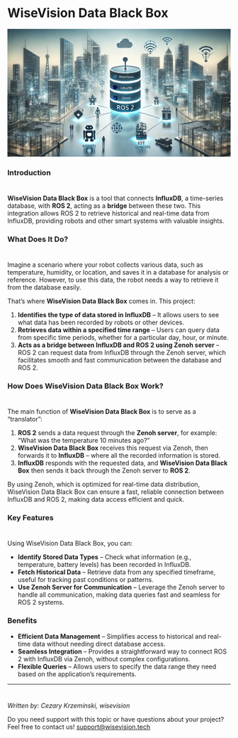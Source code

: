 
# WiseVision Data Black Box

![WiseVisiona Data Black Box](asset/wisevision_data_black_box.jpg)

### Introduction
#

**WiseVision Data Black Box** is a tool that connects **InfluxDB**, a time-series database, with **ROS 2**, acting as a **bridge** between these two. This integration allows ROS 2 to retrieve historical and real-time data from InfluxDB, providing robots and other smart systems with valuable insights.

### What Does It Do?
#

Imagine a scenario where your robot collects various data, such as temperature, humidity, or location, and saves it in a database for analysis or reference. However, to use this data, the robot needs a way to retrieve it from the database easily.

That’s where **WiseVision Data Black Box** comes in. This project:
1. **Identifies the type of data stored in InfluxDB** – It allows users to see what data has been recorded by robots or other devices.
2. **Retrieves data within a specified time range** – Users can query data from specific time periods, whether for a particular day, hour, or minute.
3. **Acts as a bridge between InfluxDB and ROS 2 using Zenoh server** – ROS 2 can request data from InfluxDB through the Zenoh server, which facilitates smooth and fast communication between the database and ROS 2.

### How Does WiseVision Data Black Box Work?
#

The main function of **WiseVision Data Black Box** is to serve as a “translator”:
1. **ROS 2** sends a data request through the **Zenoh server**, for example: “What was the temperature 10 minutes ago?”
2. **WiseVision Data Black Box** receives this request via Zenoh, then forwards it to **InfluxDB** – where all the recorded information is stored.
3. **InfluxDB** responds with the requested data, and **WiseVision Data Black Box** then sends it back through the Zenoh server to **ROS 2**.

By using Zenoh, which is optimized for real-time data distribution, WiseVision Data Black Box can ensure a fast, reliable connection between InfluxDB and ROS 2, making data access efficient and quick.

### Key Features
#
Using WiseVision Data Black Box, you can:
- **Identify Stored Data Types** – Check what information (e.g., temperature, battery levels) has been recorded in InfluxDB.
- **Fetch Historical Data** – Retrieve data from any specified timeframe, useful for tracking past conditions or patterns.
- **Use Zenoh Server for Communication** – Leverage the Zenoh server to handle all communication, making data queries fast and seamless for ROS 2 systems.

### Benefits
- **Efficient Data Management** – Simplifies access to historical and real-time data without needing direct database access.
- **Seamless Integration** – Provides a straightforward way to connect ROS 2 with InfluxDB via Zenoh, without complex configurations.
- **Flexible Queries** – Allows users to specify the data range they need based on the application’s requirements.

---

#
_Written by: Cezary Krzeminski, wisevision_ 

Do you need support with this topic or have questions about your project? Feel free to contact us! [support@wisevision.tech](mailto:support@wisevision.tech)
